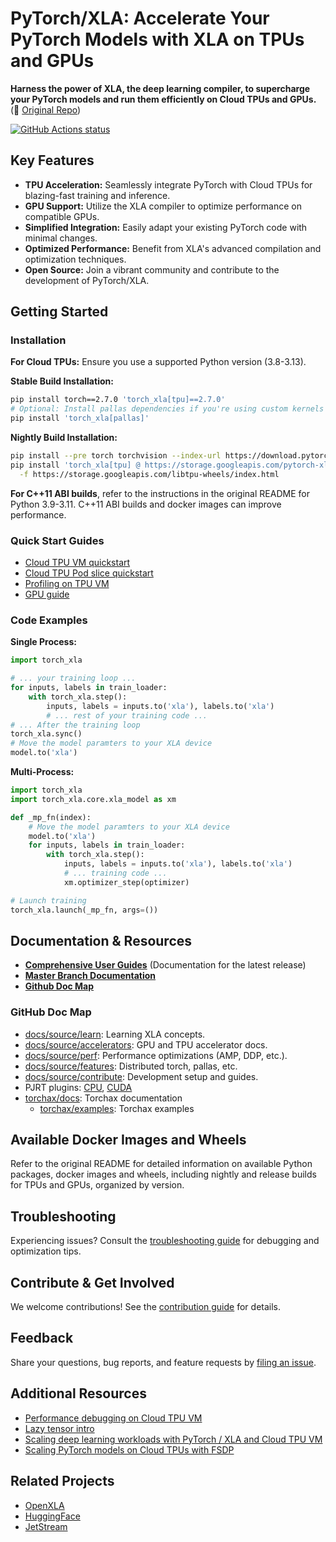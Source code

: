 # PyTorch/XLA: Accelerate Your PyTorch Models with XLA on TPUs and GPUs

**Harness the power of XLA, the deep learning compiler, to supercharge your PyTorch models and run them efficiently on Cloud TPUs and GPUs.** (🔗 [Original Repo](https://github.com/pytorch/xla))

[![GitHub Actions status](https://github.com/pytorch/xla/actions/workflows/build_and_test.yml/badge.svg)](https://github.com/pytorch/xla/actions/workflows/build_and_test.yml)

## Key Features

*   **TPU Acceleration:** Seamlessly integrate PyTorch with Cloud TPUs for blazing-fast training and inference.
*   **GPU Support:** Utilize the XLA compiler to optimize performance on compatible GPUs.
*   **Simplified Integration:** Easily adapt your existing PyTorch code with minimal changes.
*   **Optimized Performance:** Benefit from XLA's advanced compilation and optimization techniques.
*   **Open Source:** Join a vibrant community and contribute to the development of PyTorch/XLA.

## Getting Started

### Installation

**For Cloud TPUs:**  Ensure you use a supported Python version (3.8-3.13).

**Stable Build Installation:**

```bash
pip install torch==2.7.0 'torch_xla[tpu]==2.7.0'
# Optional: Install pallas dependencies if you're using custom kernels
pip install 'torch_xla[pallas]'
```

**Nightly Build Installation:**

```bash
pip install --pre torch torchvision --index-url https://download.pytorch.org/whl/nightly/cpu
pip install 'torch_xla[tpu] @ https://storage.googleapis.com/pytorch-xla-releases/wheels/tpuvm/torch_xla-2.9.0.dev-cp312-cp312-linux_x86_64.whl' \
  -f https://storage.googleapis.com/libtpu-wheels/index.html
```

**For C++11 ABI builds**, refer to the instructions in the original README for Python 3.9-3.11.  C++11 ABI builds and docker images can improve performance.

### Quick Start Guides

*   [Cloud TPU VM quickstart](https://cloud.google.com/tpu/docs/run-calculation-pytorch)
*   [Cloud TPU Pod slice quickstart](https://cloud.google.com/tpu/docs/pytorch-pods)
*   [Profiling on TPU VM](https://cloud.google.com/tpu/docs/pytorch-xla-performance-profiling-tpu-vm)
*   [GPU guide](docs/gpu.md)

### Code Examples

**Single Process:**

```python
import torch_xla

# ... your training loop ...
for inputs, labels in train_loader:
    with torch_xla.step():
        inputs, labels = inputs.to('xla'), labels.to('xla')
        # ... rest of your training code ...
# ... After the training loop
torch_xla.sync()
# Move the model paramters to your XLA device
model.to('xla')
```

**Multi-Process:**

```python
import torch_xla
import torch_xla.core.xla_model as xm

def _mp_fn(index):
    # Move the model paramters to your XLA device
    model.to('xla')
    for inputs, labels in train_loader:
        with torch_xla.step():
            inputs, labels = inputs.to('xla'), labels.to('xla')
            # ... training code ...
            xm.optimizer_step(optimizer)

# Launch training
torch_xla.launch(_mp_fn, args=())
```

## Documentation & Resources

*   **[Comprehensive User Guides](https://pytorch.org/xla)** (Documentation for the latest release)
*   **[Master Branch Documentation](https://pytorch.org/xla/master)**
*   **[Github Doc Map](#github-doc-map)**

### GitHub Doc Map

*   [docs/source/learn](https://github.com/pytorch/xla/tree/master/docs/source/learn):  Learning XLA concepts.
*   [docs/source/accelerators](https://github.com/pytorch/xla/tree/master/docs/source/accelerators):  GPU and TPU accelerator docs.
*   [docs/source/perf](https://github.com/pytorch/xla/tree/master/docs/source/perf):  Performance optimizations (AMP, DDP, etc.).
*   [docs/source/features](https://github.com/pytorch/xla/tree/master/docs/source/features):  Distributed torch, pallas, etc.
*   [docs/source/contribute](https://github.com/pytorch/xla/tree/master/docs/source/contribute):  Development setup and guides.
*   PJRT plugins: [CPU](https://github.com/pytorch/xla/blob/master/plugins/cpu/README.md), [CUDA](https://github.com/pytorch/xla/blob/master/plugins/cuda/README.md)
*   [torchax/docs](https://github.com/pytorch/xla/tree/master/torchax/docs): Torchax documentation
    *   [torchax/examples](https://github.com/pytorch/xla/tree/master/torchax/examples): Torchax examples

## Available Docker Images and Wheels

Refer to the original README for detailed information on available Python packages, docker images and wheels, including nightly and release builds for TPUs and GPUs, organized by version.

## Troubleshooting

Experiencing issues? Consult the [troubleshooting guide](docs/source/learn/troubleshoot.md) for debugging and optimization tips.

## Contribute & Get Involved

We welcome contributions! See the [contribution guide](CONTRIBUTING.md) for details.

## Feedback

Share your questions, bug reports, and feature requests by [filing an issue](https://github.com/pytorch/xla/issues).

## Additional Resources

*   [Performance debugging on Cloud TPU VM](https://cloud.google.com/blog/topics/developers-practitioners/pytorchxla-performance-debugging-tpu-vm-part-1)
*   [Lazy tensor intro](https://pytorch.org/blog/understanding-lazytensor-system-performance-with-pytorch-xla-on-cloud-tpu/)
*   [Scaling deep learning workloads with PyTorch / XLA and Cloud TPU VM](https://cloud.google.com/blog/topics/developers-practitioners/scaling-deep-learning-workloads-pytorch-xla-and-cloud-tpu-vm)
*   [Scaling PyTorch models on Cloud TPUs with FSDP](https://pytorch.org/blog/scaling-pytorch-models-on-cloud-tpus-with-fsdp/)

## Related Projects

*   [OpenXLA](https://github.com/openxla)
*   [HuggingFace](https://huggingface.co/docs/accelerate/en/basic_tutorials/tpu)
*   [JetStream](https://github.com/google/JetStream-pytorch)